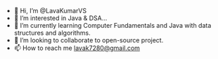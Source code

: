 - 👋 Hi, I’m @LavaKumarVS
- 👀 I’m interested in Java & DSA...
- 🌱 I’m currently learning Computer Fundamentals and Java with data structures and algorithms.
- 💞️ I’m looking to collaborate to open-source project.
- 📫 How to reach me lavak7280@gmail.com

<!---
LavaKumarVS/LavaKumarVS is a ✨ special ✨ repository because its `README.md` (this file) appears on your GitHub profile.
You can click the Preview link to take a look at your changes.
--->
